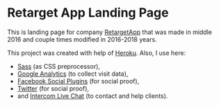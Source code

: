 # Retarget App Landing Page 

This is landing page for company <a href="https://retargetapp.com" target="_blank">RetargetApp</a> that was made in middle 2016 and couple times modified in 2016-2018 years.

This project was created with help of <a href="https://devcenter.heroku.com/" target="_blank">Heroku</a>. Also, I use here:
  - <a href="https://sass-lang.com/guide" target="_blank">Sass</a> (as CSS preprocessor), 
  - <a href="https://developers.google.com/analytics/devguides/collection/analyticsjs/" target="_blank">Google Analytics</a> (to collect visit data), 
  - <a href="https://developers.facebook.com/docs/plugins/" target="_blank">Facebook Social Plugins</a> (for social proof), 
  - <a href="https://developer.twitter.com/en/docs/twitter-for-websites/overview.html" target="_blank">Twitter</a> (for social proof),
  - and <a href="https://developers.intercom.com/intercom-api-reference/reference#introduction" target="_blank">Intercom Live Chat</a> (to contact and help clients).
